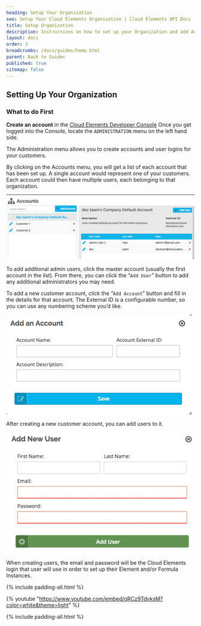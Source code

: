 ```yaml
---
heading: Setup Your Organization
seo: Setup Your Cloud Elements Organization | Cloud Elements API Docs
title: Setup Organization
description: Instructions on how to set up your Organization and add Accounts with Cloud Elements.
layout: docs
order: 3
breadcrumbs: /docs/guides/home.html
parent: Back to Guides
published: true
sitemap: false
---
```



## Setting Up Your Organization

### What to do First

__Create an account__ in the [Cloud Elements Developer Console](https://console.cloud-elements.com/elements/jsp/signup.jsp)
Once you get logged into the Console, locate the `ADMINISTRATION` menu on the left hand side.

The Administration menu allows you to create accounts and user logins for your customers.

By clicking on the Accounts menu, you will get a list of each account that has been set up.  A single account would represent one of your customers.  Each account could then have multiple users, each belonging to that organization.

![Accounts List](img/accounts-list.png)

To add additional admin users, click the master account (usually the first account in the list).  From there, you can click the “`Add User`” button to add any additional administrators you may need.

To add a new customer account, click the “`Add Account`” button and fill in the details for that account.  The External ID is a configurable number, so you can use any numbering scheme you’d like.

![Add an Account](/assets/img/integration-guide/add-account.png)

After creating a new customer account, you can add users to it.

![Add New User](img/add-new-user.png)

When creating users, the email and password will be the Cloud Elements login that user will use in order to set up their Element and/or Formula Instances.

{% include padding-all.html %}

{% youtube "https://www.youtube.com/embed/qRCz9TdvksM?color=white&theme=light" %}

{% include padding-all.html %}
